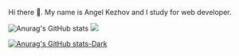 Hi there 👋. My name is Angel Kezhov and I study for web developer.



![Anurag's GitHub stats](https://github-readme-stats.vercel.app/api?username=angelkejov&theme=dark&show_icons=true)
<img src="https://github-readme-stats.vercel.app/api/top-langs?username=angelkejov"/>

[![Anurag's GitHub stats-Dark](https://github-readme-stats.vercel.app/api?username=angelkejov&show_icons=true&theme=dark#gh-dark-mode-only)](https://github.com/angelkejov/github-readme-stats#gh-dark-mode-only)
